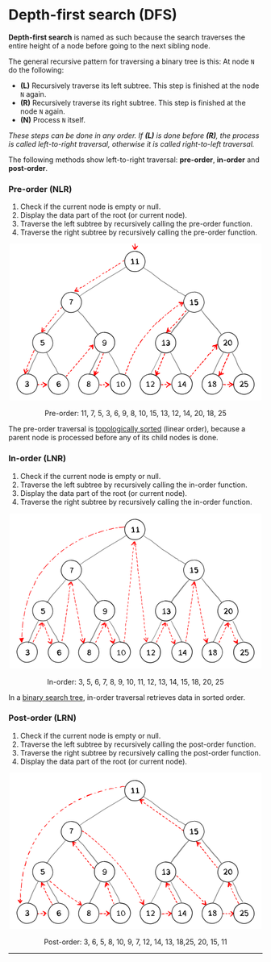 # Depth-first search (DFS)
**Depth-first search** is named as such because the search traverses the entire height of a node before going to the next sibling node.

The general recursive pattern for traversing a binary tree is this: At node `N` do the following:

- **(L)** Recursively traverse its left subtree. This step is finished at the node `N` again.
- **(R)** Recursively traverse its right subtree. This step is finished at the node `N` again.
- **(N)** Process `N` itself.

_These steps can be done in any order. If **(L)** is done before **(R)**, the process is called left-to-right traversal, otherwise it is called right-to-left traversal._

The following methods show left-to-right traversal: **pre-order**, **in-order** and **post-order**.

### Pre-order (NLR)
  1. Check if the current node is empty or null.
  2. Display the data part of the root (or current node).
  3. Traverse the left subtree by recursively calling the pre-order function.
  4. Traverse the right subtree by recursively calling the pre-order function.

<p align="center">
  <img src="../../../../assets/pre-order.svg" width="500" />
</p>
<p align="center">
Pre-order: 11, 7, 5, 3, 6, 9, 8, 10, 15, 13, 12, 14, 20, 18, 25
</p>

The pre-order traversal is [topologically sorted](https://en.wikipedia.org/wiki/Topological_sorting) (linear order), because a parent node is processed before any of its child nodes is done.

### In-order (LNR)
  1. Check if the current node is empty or null.
  2. Traverse the left subtree by recursively calling the in-order function.
  3. Display the data part of the root (or current node).
  4. Traverse the right subtree by recursively calling the in-order function.

<p align="center">
  <img src="../../../../assets/in-order.svg" width="500" />
</p>
<p align="center">
In-order: 3, 5, 6, 7, 8, 9, 10, 11, 12, 13, 14, 15, 18, 20, 25
</p>

In a [binary search tree](https://en.wikipedia.org/wiki/Binary_search_tree), in-order traversal retrieves data in sorted order.

### Post-order (LRN)
  1. Check if the current node is empty or null.
  2. Traverse the left subtree by recursively calling the post-order function.
  3. Traverse the right subtree by recursively calling the post-order function.
  4. Display the data part of the root (or current node).

<p align="center">
  <img src="../../../../assets/post-order.svg" width="500" />
</p>
<p align="center">
Post-order: 3, 6, 5, 8, 10, 9, 7, 12, 14, 13, 18,25, 20, 15, 11
</p>

<hr>

